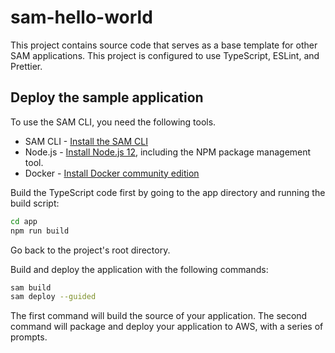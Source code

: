 # sam-hello-world

This project contains source code that serves as a base template for other SAM applications. This project is configured to use TypeScript, ESLint, and Prettier.

## Deploy the sample application

To use the SAM CLI, you need the following tools.

- SAM CLI - [Install the SAM CLI](https://docs.aws.amazon.com/serverless-application-model/latest/developerguide/serverless-sam-cli-install.html)
- Node.js - [Install Node.js 12](https://nodejs.org/en/), including the NPM package management tool.
- Docker - [Install Docker community edition](https://hub.docker.com/search/?type=edition&offering=community)

Build the TypeScript code first by going to the app directory and running the build script:

```bash
cd app
npm run build
```

Go back to the project's root directory.

Build and deploy the application with the following commands:

```bash
sam build
sam deploy --guided
```

The first command will build the source of your application. The second command will package and deploy your application to AWS, with a series of prompts.
